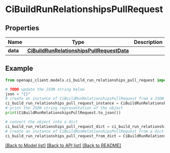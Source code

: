 # CiBuildRunRelationshipsPullRequest


## Properties

Name | Type | Description | Notes
------------ | ------------- | ------------- | -------------
**data** | [**CiBuildRunRelationshipsPullRequestData**](CiBuildRunRelationshipsPullRequestData.md) |  | [optional] 

## Example

```python
from openapi_client.models.ci_build_run_relationships_pull_request import CiBuildRunRelationshipsPullRequest

# TODO update the JSON string below
json = "{}"
# create an instance of CiBuildRunRelationshipsPullRequest from a JSON string
ci_build_run_relationships_pull_request_instance = CiBuildRunRelationshipsPullRequest.from_json(json)
# print the JSON string representation of the object
print(CiBuildRunRelationshipsPullRequest.to_json())

# convert the object into a dict
ci_build_run_relationships_pull_request_dict = ci_build_run_relationships_pull_request_instance.to_dict()
# create an instance of CiBuildRunRelationshipsPullRequest from a dict
ci_build_run_relationships_pull_request_from_dict = CiBuildRunRelationshipsPullRequest.from_dict(ci_build_run_relationships_pull_request_dict)
```
[[Back to Model list]](../README.md#documentation-for-models) [[Back to API list]](../README.md#documentation-for-api-endpoints) [[Back to README]](../README.md)


